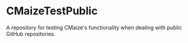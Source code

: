 # CMaizeTestPublic
A repository for testing CMaize's functionality when dealing with public GitHub repositories.

